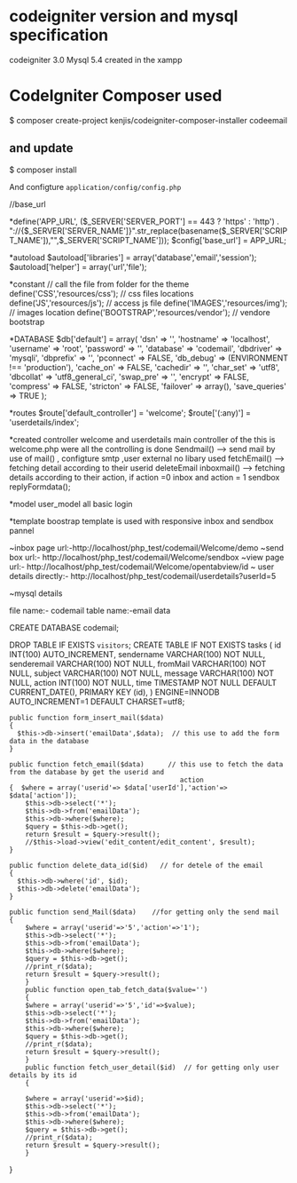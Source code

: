 # codeigniter version and mysql specification

  codeigniter 3.0
  Mysql 5.4
  created in the xampp

# CodeIgniter Composer used

$ composer create-project kenjis/codeigniter-composer-installer codeemail

## and update

$ composer install 

And configture	 `application/config/config.php` 

//base_url

*define('APP_URL', ($_SERVER['SERVER_PORT'] == 443 ? 'https' : 'http') . "://{$_SERVER['SERVER_NAME']}".str_replace(basename($_SERVER['SCRIPT_NAME']),"",$_SERVER['SCRIPT_NAME']));
$config['base_url'] = APP_URL;


*autoload
$autoload['libraries'] = array('database','email','session');
$autoload['helper'] = array('url','file');


*constant
// call the file from folder for the theme 
define('CSS','resources/css'); // <?php echo base_url(CSS);?>  css files locations
define('JS','resources/js'); //  <?php echo base_url(JS);?> access js file
define('IMAGES','resources/img'); // <?php echo base_url(IMAGES);?> images location
define('BOOTSTRAP','resources/vendor'); //<?php echo base_url(BOOTSTRAP);?> vendore bootstrap


*DATABASE 
$db['default'] = array(
	'dsn'	=> '',
	'hostname' => 'localhost',
	'username' => 'root',
	'password' => '',
	'database' => 'codemail',
	'dbdriver' => 'mysqli',
	'dbprefix' => '',
	'pconnect' => FALSE,
	'db_debug' => (ENVIRONMENT !== 'production'),
	'cache_on' => FALSE,
	'cachedir' => '',
	'char_set' => 'utf8',
	'dbcollat' => 'utf8_general_ci',
	'swap_pre' => '',
	'encrypt' => FALSE,
	'compress' => FALSE,
	'stricton' => FALSE,
	'failover' => array(),
	'save_queries' => TRUE
);


*routes
$route['default_controller'] = 'welcome';
$route['(:any)'] = 'userdetails/index';


*created controller
welcome and userdetails
main controller of the this is welcome.php were all the controlling is done
Sendmail() --> send mail by use of mail() , configture smtp ,user external no libary used 
fetchEmail() --> fetching detail according to their userid
deleteEmail
inboxmail()  --> fetching details according to their action, if action =0 inbox and action = 1 sendbox
replyFormdata();


*model
user_model
all basic login


*template 
boostrap template is used with responsive inbox and sendbox pannel


~inbox page url:-http://localhost/php_test/codemail/Welcome/demo
~send box url:- http://localhost/php_test/codemail/Welcome/sendbox
~view page url:- http://localhost/php_test/codemail/Welcome/opentabview/id
~ user details directly:- http://localhost/php_test/codemail/userdetails?userId=5

~mysql details

file name:- codemail
table name:-email data

CREATE DATABASE codemail;

DROP TABLE IF EXISTS `visitors`;
CREATE TABLE IF NOT EXISTS tasks (
    id INT(100) AUTO_INCREMENT,
    sendername VARCHAR(100) NOT NULL,
    senderemail VARCHAR(100) NOT NULL,
    fromMail VARCHAR(100) NOT NULL,
    subject VARCHAR(100) NOT NULL,
    message VARCHAR(100) NOT NULL,
    action  INT(100) NOT NULL,
    time TIMESTAMP NOT NULL DEFAULT CURRENT_DATE(),
   PRIMARY KEY (id),
) ENGINE=INNODB AUTO_INCREMENT=1 DEFAULT CHARSET=utf8;

    public function form_insert_mail($data)
    {
      $this->db->insert('emailData',$data);  // this use to add the form data in the database 
    }

    public function fetch_email($data)      // this use to fetch the data from the database by get the userid and
                                               action
    {  $where = array('userid'=> $data['userId'],'action'=> $data['action']);
    	$this->db->select('*');
        $this->db->from('emailData');
        $this->db->where($where);
        $query = $this->db->get();
        return $result = $query->result();
        //$this->load->view('edit_content/edit_content', $result);
    }

    public function delete_data_id($id)   // for detele of the email
    {
      $this->db->where('id', $id);
      $this->db->delete('emailData');
    }

    public function send_Mail($data)    //for getting only the send mail
    {
    	$where = array('userid'=>'5','action'=>'1');
    	$this->db->select('*');
        $this->db->from('emailData');
        $this->db->where($where);
        $query = $this->db->get();
        //print_r($data);
        return $result = $query->result();
        }
        public function open_tab_fetch_data($value='')
        {
        $where = array('userid'=>'5','id'=>$value);
    	$this->db->select('*');
        $this->db->from('emailData');
        $this->db->where($where);
        $query = $this->db->get();
        //print_r($data);
        return $result = $query->result();
        }
        public function fetch_user_detail($id)  // for getting only user details by its id 
        {

        $where = array('userid'=>$id);
    	$this->db->select('*');
        $this->db->from('emailData');
        $this->db->where($where);
        $query = $this->db->get();
        //print_r($data);
        return $result = $query->result();
        }
}